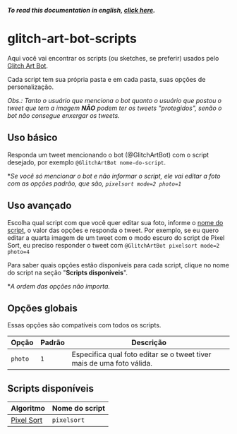 **_To read this documentation in english, [click here](./README-en-us.md)._**

# glitch-art-bot-scripts

Aqui você vai encontrar os scripts (ou sketches, se preferir) usados pelo [Glitch Art Bot](https://github.com/friaca/glitch-art-bot-ts).

Cada script tem sua própria pasta e em cada pasta, suas opções de personalização.

_Obs.: Tanto o usuário que menciona o bot quanto o usuário que postou o tweet que tem a imagem **NÃO** podem ter os tweets "protegidos", senão o bot não consegue enxergar os tweets._

## Uso básico

Responda um tweet mencionando o bot (@GlitchArtBot) com o script desejado, por exemplo `@GlitchArtBot nome-do-script`.

\*_Se você só mencionar o bot e não informar o script, ele vai editar a foto com as opções padrão, que são, `pixelsort mode=2 photo=1`_

## Uso avançado

Escolha qual script com que você quer editar sua foto, informe o [nome do script](#scripts-disponiveis), o valor das opções e responda o tweet. Por exemplo, se eu quero editar a quarta imagem de um tweet com o modo escuro do script de Pixel Sort, eu preciso responder o tweet com `@GlitchArtBot pixelsort mode=2 photo=4`

Para saber quais opções estão disponíveis para cada script, clique no nome do script na seção "**Scripts disponíveis**".

\*_A ordem das opções não importa._

## Opções globais

Essas opções são compatíveis com todos os scripts.

| Opção   | Padrão | Descrição                                                             |
| ------- | ------ | --------------------------------------------------------------------- |
| `photo` | `1`    | Especifica qual foto editar se o tweet tiver mais de uma foto válida. |

## <a name="scripts-disponiveis"></a> Scripts disponíveis

| Algoritmo                                                                                      | Nome do script |
| ---------------------------------------------------------------------------------------------- | -------------- |
| [Pixel Sort](https://github.com/friaca/glitch-art-bot-scripts/tree/master/pixelsort/README.md) | `pixelsort`    |
